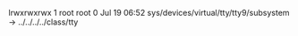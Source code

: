 lrwxrwxrwx 1 root root 0 Jul 19 06:52 sys/devices/virtual/tty/tty9/subsystem -> ../../../../class/tty
